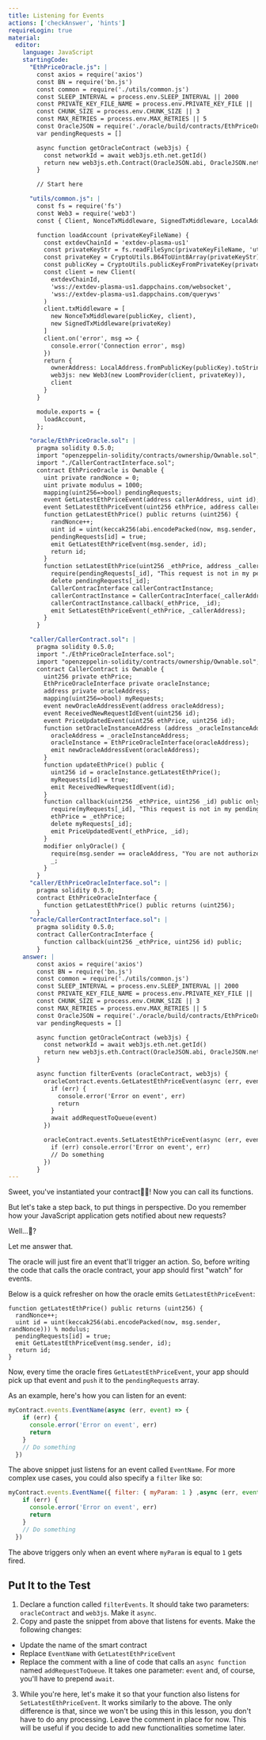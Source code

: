 ```yaml
---
title: Listening for Events
actions: ['checkAnswer', 'hints']
requireLogin: true
material:
  editor:
    language: JavaScript
    startingCode:
      "EthPriceOracle.js": |
        const axios = require('axios')
        const BN = require('bn.js')
        const common = require('./utils/common.js')
        const SLEEP_INTERVAL = process.env.SLEEP_INTERVAL || 2000
        const PRIVATE_KEY_FILE_NAME = process.env.PRIVATE_KEY_FILE || './oracle/oracle_private_key'
        const CHUNK_SIZE = process.env.CHUNK_SIZE || 3
        const MAX_RETRIES = process.env.MAX_RETRIES || 5
        const OracleJSON = require('./oracle/build/contracts/EthPriceOracle.json')
        var pendingRequests = []

        async function getOracleContract (web3js) {
          const networkId = await web3js.eth.net.getId()
          return new web3js.eth.Contract(OracleJSON.abi, OracleJSON.networks[networkId].address)
        }

        // Start here

      "utils/common.js": |
        const fs = require('fs')
        const Web3 = require('web3')
        const { Client, NonceTxMiddleware, SignedTxMiddleware, LocalAddress, CryptoUtils, LoomProvider } = require('loom-js')

        function loadAccount (privateKeyFileName) {
          const extdevChainId = 'extdev-plasma-us1'
          const privateKeyStr = fs.readFileSync(privateKeyFileName, 'utf-8')
          const privateKey = CryptoUtils.B64ToUint8Array(privateKeyStr)
          const publicKey = CryptoUtils.publicKeyFromPrivateKey(privateKey)
          const client = new Client(
            extdevChainId,
            'wss://extdev-plasma-us1.dappchains.com/websocket',
            'wss://extdev-plasma-us1.dappchains.com/queryws'
          )
          client.txMiddleware = [
            new NonceTxMiddleware(publicKey, client),
            new SignedTxMiddleware(privateKey)
          ]
          client.on('error', msg => {
            console.error('Connection error', msg)
          })
          return {
            ownerAddress: LocalAddress.fromPublicKey(publicKey).toString(),
            web3js: new Web3(new LoomProvider(client, privateKey)),
            client
          }
        }

        module.exports = {
          loadAccount,
        };

      "oracle/EthPriceOracle.sol": |
        pragma solidity 0.5.0;
        import "openzeppelin-solidity/contracts/ownership/Ownable.sol";
        import "./CallerContractInterface.sol";
        contract EthPriceOracle is Ownable {
          uint private randNonce = 0;
          uint private modulus = 1000;
          mapping(uint256=>bool) pendingRequests;
          event GetLatestEthPriceEvent(address callerAddress, uint id);
          event SetLatestEthPriceEvent(uint256 ethPrice, address callerAddress);
          function getLatestEthPrice() public returns (uint256) {
            randNonce++;
            uint id = uint(keccak256(abi.encodePacked(now, msg.sender, randNonce))) % modulus;
            pendingRequests[id] = true;
            emit GetLatestEthPriceEvent(msg.sender, id);
            return id;
          }
          function setLatestEthPrice(uint256 _ethPrice, address _callerAddress, uint256 _id) public onlyOwner {
            require(pendingRequests[_id], "This request is not in my pending list.");
            delete pendingRequests[_id];
            CallerContracInterface callerContractInstance;
            callerContractInstance = CallerContracInterface(_callerAddress);
            callerContractInstance.callback(_ethPrice, _id);
            emit SetLatestEthPriceEvent(_ethPrice, _callerAddress);
          }
        }

      "caller/CallerContract.sol": |
        pragma solidity 0.5.0;
        import "./EthPriceOracleInterface.sol";
        import "openzeppelin-solidity/contracts/ownership/Ownable.sol";
        contract CallerContract is Ownable {
          uint256 private ethPrice;
          EthPriceOracleInterface private oracleInstance;
          address private oracleAddress;
          mapping(uint256=>bool) myRequests;
          event newOracleAddressEvent(address oracleAddress);
          event ReceivedNewRequestIdEvent(uint256 id);
          event PriceUpdatedEvent(uint256 ethPrice, uint256 id);
          function setOracleInstanceAddress (address _oracleInstanceAddress) public onlyOwner {
            oracleAddress = _oracleInstanceAddress;
            oracleInstance = EthPriceOracleInterface(oracleAddress);
            emit newOracleAddressEvent(oracleAddress);
          }
          function updateEthPrice() public {
            uint256 id = oracleInstance.getLatestEthPrice();
            myRequests[id] = true;
            emit ReceivedNewRequestIdEvent(id);
          }
          function callback(uint256 _ethPrice, uint256 _id) public onlyOracle {
            require(myRequests[_id], "This request is not in my pending list.");
            ethPrice = _ethPrice;
            delete myRequests[_id];
            emit PriceUpdatedEvent(_ethPrice, _id);
          }
          modifier onlyOracle() {
            require(msg.sender == oracleAddress, "You are not authorized to call this function.");
            _;
          }
        }
      "caller/EthPriceOracleInterface.sol": |
        pragma solidity 0.5.0;
        contract EthPriceOracleInterface {
          function getLatestEthPrice() public returns (uint256);
        }
      "oracle/CallerContractInterface.sol": |
        pragma solidity 0.5.0;
        contract CallerContracInterface {
          function callback(uint256 _ethPrice, uint256 id) public;
        }
    answer: |
        const axios = require('axios')
        const BN = require('bn.js')
        const common = require('./utils/common.js')
        const SLEEP_INTERVAL = process.env.SLEEP_INTERVAL || 2000
        const PRIVATE_KEY_FILE_NAME = process.env.PRIVATE_KEY_FILE || './oracle/oracle_private_key'
        const CHUNK_SIZE = process.env.CHUNK_SIZE || 3
        const MAX_RETRIES = process.env.MAX_RETRIES || 5
        const OracleJSON = require('./oracle/build/contracts/EthPriceOracle.json')
        var pendingRequests = []

        async function getOracleContract (web3js) {
          const networkId = await web3js.eth.net.getId()
          return new web3js.eth.Contract(OracleJSON.abi, OracleJSON.networks[networkId].address)
        }

        async function filterEvents (oracleContract, web3js) {
          oracleContract.events.GetLatestEthPriceEvent(async (err, event) => {
            if (err) {
              console.error('Error on event', err)
              return
            }
            await addRequestToQueue(event)
          })

          oracleContract.events.SetLatestEthPriceEvent(async (err, event) => {
            if (err) console.error('Error on event', err)
            // Do something
          })
        }
---
```


Sweet, you've instantiated your contract🙌🏻! Now you can call its functions.

But let's take a step back, to put things in perspective. Do you remember how your JavaScript application gets notified about new requests?

Well...🤔?

Let me answer that.

The oracle will just fire an event that'll trigger an action. So, before writing the code that calls the oracle contract, your app should first "watch" for events.

Below is a quick refresher on how the oracle emits `GetLatestEthPriceEvent`:

```Solidity
function getLatestEthPrice() public returns (uint256) {
  randNonce++;
  uint id = uint(keccak256(abi.encodePacked(now, msg.sender, randNonce))) % modulus;
  pendingRequests[id] = true;
  emit GetLatestEthPriceEvent(msg.sender, id);
  return id;
}
```

Now, every time the oracle fires `GetLatestEthPriceEvent`, your app should pick up that event and `push` it to the `pendingRequests` array.

As an example, here's how you can listen for an event:

```JavaScript
myContract.events.EventName(async (err, event) => {
    if (err) {
      console.error('Error on event', err)
      return
    }
    // Do something
  })
```

The above snippet just listens for an event called `EventName`. For more complex use cases, you could also specify a `filter` like so:

```JavaScript
myContract.events.EventName({ filter: { myParam: 1 } ,async (err, event) => {
    if (err) {
      console.error('Error on event', err)
      return
    }
    // Do something
  })

```

The above triggers only when an event where `myParam` is equal to `1` gets fired.

## Put It to the Test

1. Declare a function called `filterEvents`. It should take two parameters: `oracleContract` and `web3js`. Make it `async`.
2. Copy and paste the snippet from above that listens for events. Make the following changes:

  * Update the name of the smart contract
  * Replace `EventName` with `GetLatestEthPriceEvent`
  * Replace the comment with a line of code that calls an `async function` named `addRequestToQueue`. It takes one parameter: `event` and, of course, you'll have to prepend `await`.

3. While you're here, let's make it so that your function also listens for `SetLatestEthPriceEvent`. It works similarly to the above. The only difference is that, since we won't be using this in this lesson, you don't have to do any processing. Leave the comment in place for now. This will be useful if you decide to add new functionalities sometime later.
